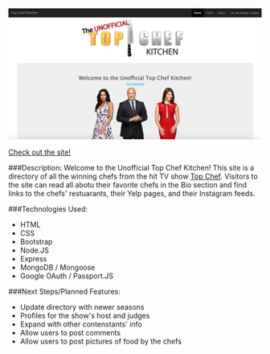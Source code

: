 ![topchef](https://raw.githubusercontent.com/KnowledgeMC/topchef/readme/public/images/screenshot.jpg)

[Check out the site!](https://powerful-ravine-52199.herokuapp.com/)

###Description:
Welcome to the Unofficial Top Chef Kitchen! This site is a directory of all the winning chefs from the hit TV show [Top Chef](http://www.bravotv.com/top-chef). Visitors to the site can read all abotu their favorite chefs in the Bio section and find links to the chefs' restuarants, their Yelp pages, and their Instagram feeds.  

###Technologies Used:
* HTML
* CSS
* Bootstrap
* Node.JS
* Express
* MongoDB / Mongoose
* Google OAuth / Passport.JS

###Next Steps/Planned Features:
* Update directory with newer seasons
* Profiles for the show's host and judges
* Expand with other contenstants' info
* Allow users to post comments 
* Allow users to post pictures of food by the chefs


